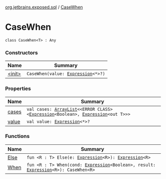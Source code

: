 [org.jetbrains.exposed.sql](../index.md) / [CaseWhen](.)

# CaseWhen

`class CaseWhen<T> : Any`

### Constructors

| Name | Summary |
|---|---|
| [&lt;init&gt;](-init-.md) | `CaseWhen(value: `[`Expression`](../-expression/index.md)`<*>?)` |

### Properties

| Name | Summary |
|---|---|
| [cases](cases.md) | `val cases: `[`ArrayList`](http://docs.oracle.com/javase/6/docs/api/java/util/ArrayList.html)`<<ERROR CLASS><`[`Expression`](../-expression/index.md)`<Boolean>, `[`Expression`](../-expression/index.md)`<out T>>>` |
| [value](value.md) | `val value: `[`Expression`](../-expression/index.md)`<*>?` |

### Functions

| Name | Summary |
|---|---|
| [Else](-else.md) | `fun <R : T> Else(e: `[`Expression`](../-expression/index.md)`<R>): `[`Expression`](../-expression/index.md)`<R>` |
| [When](-when.md) | `fun <R : T> When(cond: `[`Expression`](../-expression/index.md)`<Boolean>, result: `[`Expression`](../-expression/index.md)`<R>): CaseWhen<R>` |
